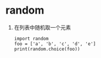 # random

1. 在列表中随机取一个元素
   ```
   import random
   foo = ['a', 'b', 'c', 'd', 'e']
   print(random.choice(foo))
   ```
